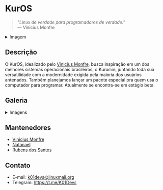 # KurOS

> _"Linux de verdade para programadores de verdade."_ <br>
> — Vinicius Monfre
<details>
  <summary> Imagem </summary>
  <img src="assets/bluekuro.png">
</details>

## Descrição

O KurOS, idealizado pelo [Vinicius Monfre](), busca inspiração em um dos melhores sistemas operacionais brasileiros, o Kurumin, juntando toda sua versatilidade com a modernidade exigida pela maioria dos usuários antenados. Também planejamos lançar um pacote especial pra quem usa o computador para programar. Atualmente se encontra-se em estágio beta.

## Galeria
<details>
  <summary> Imagens </summary>
  <img src="assets/desktop.jpg">
  <img src="assets/applications.jpg">
</details>


## Mantenedores

* [Vinicius Monfre](https://github.com/Programar-em-Linux)
* [Natanael](https://github.com/sudo-give-me-coffee)
* [Rubens dos Santos](https://github.com/kaetaen/kaetaen)

## Contato

* E-mail: k01devs@linuxmail.org
* Telegram: https://t.me/K01Devs
